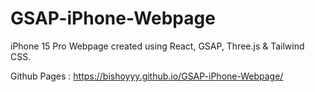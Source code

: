 # GSAP-iPhone-Webpage
iPhone 15 Pro Webpage created using React, GSAP, Three.js &amp; Tailwind CSS.

Github Pages : https://bishoyyy.github.io/GSAP-iPhone-Webpage/
